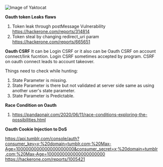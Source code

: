 
![Image of Yaktocat](https://camo.githubusercontent.com/4c062366ebe04d5161079ed0665c6a43fd2e32d3466cfd7bc2a49d016f2c69a8/68747470733a2f2f7062732e7477696d672e636f6d2f6d656469612f455a3157716d6358594141717753483f666f726d61743d6a7067266e616d653d39303078393030)



**Oauth token Leaks flaws**

1. Token leak through postMessage Vulnerability https://hackerone.com/reports/314814
2. Token steal by changing redirect_uri param https://hackerone.com/reports/665651


**Oauth CSRF**
It can be Login CSRF or it also can be Oauth CSRF on account connect/link fucntion.
Login CSRF sometimes accepted by program. CSRF on oauth connect leads to account takeover.

Things need to check while hunting:
1. State Parameter is missing.
2. State Parameter is there but not validated at server side same as using another user's state parameter.
3. State Parameter is Predictable.

**Race Condition on Oauth**

1. https://pandaonair.com/2020/06/11/race-conditions-exploring-the-possibilities.html

**Oauth Cookie Injection to DoS**

https://api.tumblr.com/console/auth?consumer_key=x;%20domain=tumblr.com;%20Max-Age=1000000000000000000000&consumer_secret=x;%20domain=tumblr.com;%20Max-Age=1000000000000000000000    https://hackerone.com/reports/1005421
